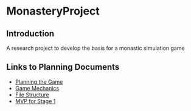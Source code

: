 # MonasteryProject

## Introduction

A research project to develop the basis for a monastic simulation game

## Links to Planning Documents

- [Planning the Game](planning/Planning%20the%20Game.md)
- [Game Mechanics](planning/Game%20Mechanics.md)
- [File Structure](planning/File%20Structure.md)
- [MVP for Stage 1](planning/MVP-G1.md)